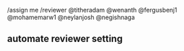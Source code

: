 /assign me
/reviewer  @titheradam @wenanth @fergusbenj1 @mohamemarw1 @neylanjosh @negishnaga


## automate reviewer setting